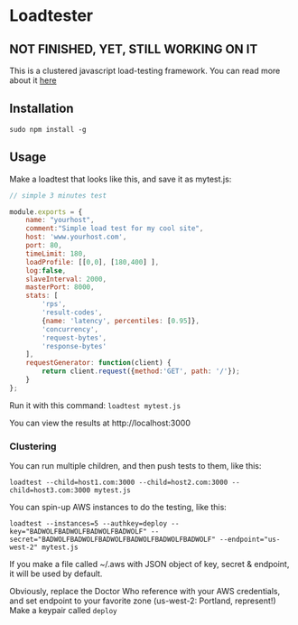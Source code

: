 # Loadtester

## NOT FINISHED, YET, STILL WORKING ON IT

This is a clustered javascript load-testing framework.  You can read more about it [here](http://blog.jetboystudio.com/2013/05/10/ec2-automated-testing.html)

## Installation

```
sudo npm install -g
```

## Usage

Make a loadtest that looks like this, and save it as mytest.js:

```javascript
// simple 3 minutes test

module.exports = {
    name: "yourhost",
    comment:"Simple load test for my cool site",
    host: 'www.yourhost.com',
    port: 80,
    timeLimit: 180,
    loadProfile: [[0,0], [180,400] ],
    log:false,
    slaveInterval: 2000,
    masterPort: 8000,
    stats: [
        'rps',
        'result-codes',
        {name: 'latency', percentiles: [0.95]},
        'concurrency',
        'request-bytes',
        'response-bytes'
    ],
    requestGenerator: function(client) {
        return client.request({method:'GET', path: '/'});
    }
};
```

Run it with this command: `loadtest mytest.js`

You can view the results at http://localhost:3000

### Clustering

You can run multiple children, and then push tests to them, like this:

`loadtest --child=host1.com:3000 --child=host2.com:3000 --child=host3.com:3000 mytest.js`

You can spin-up AWS instances to do the testing, like this:

`loadtest --instances=5 --authkey=deploy --key="BADWOLFBADWOLFBADWOLFBADWOLF" --secret="BADWOLFBADWOLFBADWOLFBADWOLFBADWOLFBADWOLF" --endpoint="us-west-2" mytest.js`

If you make a file called ~/.aws with JSON object of key, secret & endpoint, it will be used by default.

Obviously, replace the Doctor Who reference with your AWS credentials, and set endpoint to your favorite zone (us-west-2: Portland, represent!) Make a keypair called `deploy`